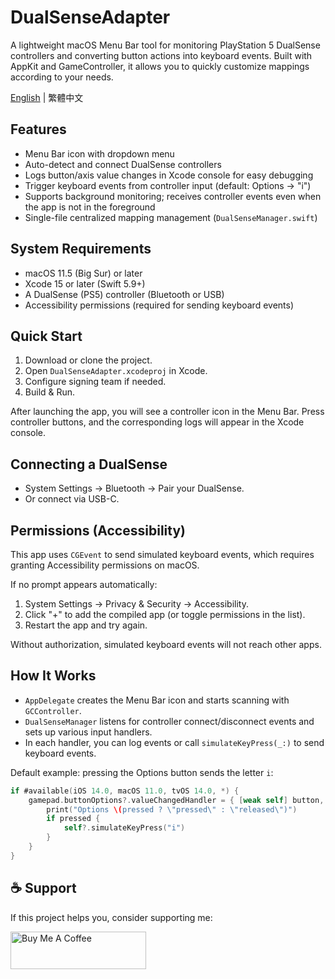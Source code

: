 # DualSenseAdapter

A lightweight macOS Menu Bar tool for monitoring PlayStation 5 DualSense controllers and converting button actions into keyboard events. Built with AppKit and GameController, it allows you to quickly customize mappings according to your needs.

[English](README.md) | 繁體中文

## Features
- Menu Bar icon with dropdown menu
- Auto-detect and connect DualSense controllers
- Logs button/axis value changes in Xcode console for easy debugging
- Trigger keyboard events from controller input (default: Options → "i")
- Supports background monitoring; receives controller events even when the app is not in the foreground
- Single-file centralized mapping management (`DualSenseManager.swift`)

## System Requirements
- macOS 11.5 (Big Sur) or later
- Xcode 15 or later (Swift 5.9+)
- A DualSense (PS5) controller (Bluetooth or USB)
- Accessibility permissions (required for sending keyboard events)

## Quick Start
1. Download or clone the project.
2. Open `DualSenseAdapter.xcodeproj` in Xcode.
3. Configure signing team if needed.
4. Build & Run.

After launching the app, you will see a controller icon in the Menu Bar. Press controller buttons, and the corresponding logs will appear in the Xcode console.

## Connecting a DualSense
- System Settings → Bluetooth → Pair your DualSense.
- Or connect via USB-C.

## Permissions (Accessibility)
This app uses `CGEvent` to send simulated keyboard events, which requires granting Accessibility permissions on macOS.

If no prompt appears automatically:
1. System Settings → Privacy & Security → Accessibility.
2. Click "+" to add the compiled app (or toggle permissions in the list).
3. Restart the app and try again.

Without authorization, simulated keyboard events will not reach other apps.

## How It Works
- `AppDelegate` creates the Menu Bar icon and starts scanning with `GCController`.
- `DualSenseManager` listens for controller connect/disconnect events and sets up various input handlers.
- In each handler, you can log events or call `simulateKeyPress(_:)` to send keyboard events.

Default example: pressing the Options button sends the letter `i`:
```swift
if #available(iOS 14.0, macOS 11.0, tvOS 14.0, *) {
    gamepad.buttonOptions?.valueChangedHandler = { [weak self] button, value, pressed in
        print("Options \(pressed ? \"pressed\" : \"released\")")
        if pressed {
            self?.simulateKeyPress("i")
        }
    }
}
```

## ☕ Support

If this project helps you, consider supporting me:  

<a href="https://www.buymeacoffee.com/wenway13" target="_blank"><img src="https://cdn.buymeacoffee.com/buttons/v2/default-yellow.png" alt="Buy Me A Coffee" style="height: 60px !important;width: 217px !important;" ></a>

